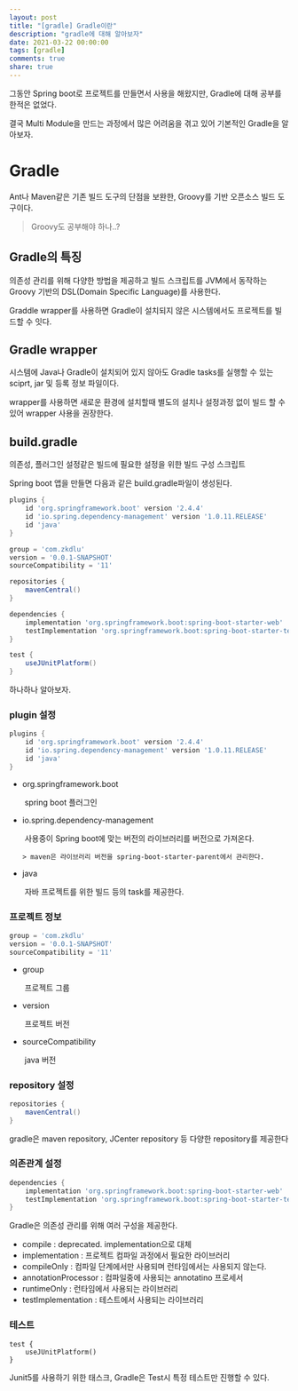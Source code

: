 ```yaml
---
layout: post
title: "[gradle] Gradle이란"
description: "gradle에 대해 알아보자"
date: 2021-03-22 00:00:00
tags: [gradle]
comments: true
share: true
---
```


그동안 Spring boot로 프로젝트를 만들면서 사용을 해왔지만, Gradle에 대해 공부를 한적은 없었다.

결국 Multi Module을 만드는 과정에서 많은 어려움을 겪고 있어 기본적인 Gradle을 알아보자.



# Gradle

Ant나 Maven같은 기존 빌드 도구의 단점을 보완한, Groovy를 기반 오픈소스 빌드 도구이다. 

> Groovy도 공부해야 하나..?



## Gradle의 특징

의존성 관리를 위해 다양한 방법을 제공하고 빌드 스크립트를 JVM에서 동작하는 Groovy 기반의 DSL(Domain Specific Language)를 사용한다.

Graddle wrapper를 사용하면 Gradle이 설치되지 않은 시스템에서도 프로젝트를 빌드할 수 잇다. 

## Gradle wrapper

시스템에 Java나 Gradle이 설치되어 있지 않아도 Gradle tasks를 실행할 수 있는 sciprt, jar 및 등록 정보 파일이다.

wrapper를 사용하면 새로운 환경에 설치할때 별도의 설치나 설정과정 없이 빌드 할 수 있어 wrapper 사용을 권장한다.

## build.gradle

의존성, 플러그인 설정같은 빌드에 필요한 설정을 위한 빌드 구성 스크립트


Spring boot 앱을 만들면 다음과 같은 build.gradle파일이 생성된다.

```groovy
plugins {
    id 'org.springframework.boot' version '2.4.4'
    id 'io.spring.dependency-management' version '1.0.11.RELEASE'
    id 'java'
}

group = 'com.zkdlu'
version = '0.0.1-SNAPSHOT'
sourceCompatibility = '11'

repositories {
    mavenCentral()
}

dependencies {
    implementation 'org.springframework.boot:spring-boot-starter-web'
    testImplementation 'org.springframework.boot:spring-boot-starter-test'
}

test {
    useJUnitPlatform()
}
```



하나하나 알아보자.

### plugin 설정

  ```groovy
  plugins {
      id 'org.springframework.boot' version '2.4.4'
      id 'io.spring.dependency-management' version '1.0.11.RELEASE'
      id 'java'
  }
  ```

- org.springframework.boot

  ​	spring boot 플러그인

- io.spring.dependency-management

  ​	사용중이 Spring boot에 맞는 버전의 라이브러리를 버전으로 가져온다.

	  > maven은 라이브러리 버전을 spring-boot-starter-parent에서 관리한다.

- java

  ​	자바 프로젝트를 위한 빌드 등의 task를 제공한다.

### 프로젝트 정보

```groovy
group = 'com.zkdlu'
version = '0.0.1-SNAPSHOT'
sourceCompatibility = '11'
```

- group

  ​	프로젝트 그룹

- version

  ​	프로젝트 버전

- sourceCompatibility

  ​	java 버전

### repository 설정

```groovy
repositories {
    mavenCentral()
}
```

gradle은 maven repository, JCenter repository 등 다양한 repository를 제공한다



### 의존관계 설정

```groovy
dependencies {
    implementation 'org.springframework.boot:spring-boot-starter-web'
    testImplementation 'org.springframework.boot:spring-boot-starter-test'
}
```

Gradle은 의존성 관리를 위해 여러 구성을 제공한다.

- compile : deprecated. implementation으로 대체
- implementation : 프로젝트 컴파일 과정에서 필요한 라이브러리
- compileOnly : 컴파일 단계에서만 사용되며 런타임에서는 사용되지 않는다.
- annotationProcessor : 컴파일중에 사용되는 annotatino 프로세서
- runtimeOnly : 런타임에서 사용되는 라이브러리
- testImplementation : 테스트에서 사용되는 라이브러리



### 테스트

```goovy
test {
    useJUnitPlatform()
}
```

Junit5를 사용하기 위한 태스크, Gradle은 Test시 특정 테스트만 진행할 수 있다.
